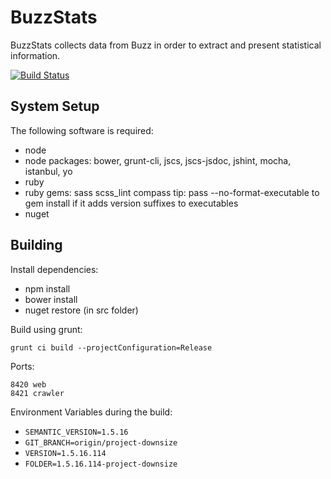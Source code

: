 # BuzzStats
BuzzStats collects data from Buzz in order to extract and present statistical
information.

[![Build Status](https://travis-ci.org/ngeor/BuzzStats.svg?branch=master)](https://travis-ci.org/ngeor/BuzzStats)

## System Setup

The following software is required:

- node
- node packages: bower, grunt-cli, jscs, jscs-jsdoc, jshint, mocha, istanbul, yo
- ruby
- ruby gems: sass scss_lint compass
  tip: pass --no-format-executable to gem install if it adds version suffixes to executables
- nuget

## Building

Install dependencies:

- npm install
- bower install
- nuget restore (in src folder)

Build using grunt:

	grunt ci build --projectConfiguration=Release

Ports:

	8420 web
	8421 crawler

Environment Variables during the build:

- `SEMANTIC_VERSION=1.5.16`
- `GIT_BRANCH=origin/project-downsize`
- `VERSION=1.5.16.114`
- `FOLDER=1.5.16.114-project-downsize`
